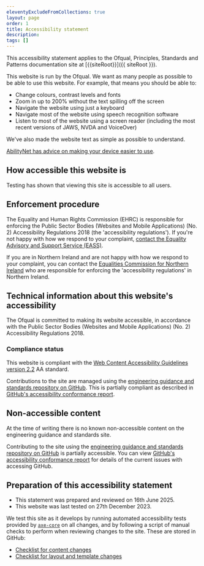 ```yaml
---
eleventyExcludeFromCollections: true
layout: page
order: 1
title: Accessibility statement 
description:
tags: []
---
```


This accessibility statement applies to the Ofqual, Principles, Standards and Patterns documentation site at [{{siteRoot}}]({{ siteRoot }}).

This website is run by the Ofqual. We want as many people as possible to be able to use this website. For example, that means you should be able to:

- Change colours, contrast levels and fonts
- Zoom in up to 200% without the text spilling off the screen
- Navigate the website using just a keyboard
- Navigate most of the website using speech recognition software
- Listen to most of the website using a screen reader (including the most recent versions of JAWS, NVDA and VoiceOver)

We've also made the website text as simple as possible to understand.

[AbilityNet has advice on making your device easier to use](https://mcmw.abilitynet.org.uk/).

## How accessible this website is

Testing has shown that viewing this site is accessible to all users. 

## Enforcement procedure

The Equality and Human Rights Commission (EHRC) is responsible for enforcing the Public Sector Bodies (Websites and Mobile Applications) (No. 2) Accessibility Regulations 2018 (the 'accessibility regulations'). If you're not happy with how we respond to your complaint, [contact the Equality Advisory and Support Service (EASS)](https://www.equalityadvisoryservice.com/).

If you are in Northern Ireland and are not happy with how we respond to your complaint, you can contact the [Equalities Commission for Northern Ireland](https://www.equalityni.org/Home) who are responsible for enforcing the 'accessibility regulations' in Northern Ireland.

## Technical information about this website's accessibility

The Ofqual is committed to making its website accessible, in accordance with the Public Sector Bodies (Websites and Mobile Applications) (No. 2) Accessibility Regulations 2018.

### Compliance status

This website is compliant with the [Web Content Accessibility Guidelines version 2.2](https://www.w3.org/TR/WCAG22/) AA standard.

Contributions to the site are managed using the [engineering guidance and standards repository on GitHub](https://github.com/OfqualGovUK/ofqual-standards-patterns). This is partially compliant as described in [GitHub's accessibility conformance report](https://accessibility.github.com/conformance/github-com/). 

## Non-accessible content

At the time of writing there is no known non-accessible content on the engineering guidance and standards site. 

Contributing to the site using the [engineering guidance and standards repository on GitHub](https://github.com/OfqualGovUK/ofqual-standards-patterns) is partially accessible. You can view [GitHub's accessibility conformance report](https://accessibility.github.com/conformance/github-com/) for details of the current issues with accessing GitHub.

## Preparation of this accessibility statement

- This statement was prepared and reviewed on 16th June 2025.
- This website was last tested on 27th December 2023. 

We test this site as it develops by running automated accessibility tests provided by [`axe-core`](https://github.com/dequelabs/axe-core) on all changes, and by following a script of manual checks to perform when reviewing changes to the site. These are stored in GitHub:

- [Checklist for content changes](https://github.com/OfqualGovUK/ofqual-standards-patterns/blob/main/technical-docs/accessibility/content-checks.md)
- [Checklist for layout and template changes](https://github.com/OfqualGovUK/ofqual-standards-patterns/blob/main/technical-docs/accessibility/layout-checks.md)
